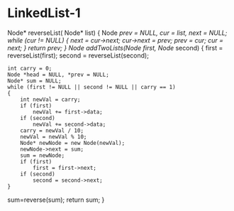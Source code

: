 # LinkedList-1
 Node* reverseList( Node* list)
{
    Node *prev = NULL, *cur = list, *next = NULL;
    while (cur != NULL) {
        next = cur->next;
        cur->next = prev;
        prev = cur;
        cur = next;
    }
    return prev;
}
 Node* addTwoLists(Node* first, Node* second)
{
    first = reverseList(first);
    second = reverseList(second);
 
    int carry = 0;
    Node *head = NULL, *prev = NULL;
    Node* sum = NULL;
    while (first != NULL || second != NULL || carry == 1)
    {
        int newVal = carry;
        if (first)
            newVal += first->data;
        if (second)
            newVal += second->data;
        carry = newVal / 10;
        newVal = newVal % 10;
        Node* newNode = new Node(newVal);
        newNode->next = sum;
        sum = newNode;
        if (first)
            first = first->next;
        if (second)
            second = second->next;
    }
 sum=reverse(sum);
    return sum;
}
